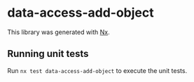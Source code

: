 # data-access-add-object

This library was generated with [Nx](https://nx.dev).

## Running unit tests

Run `nx test data-access-add-object` to execute the unit tests.
